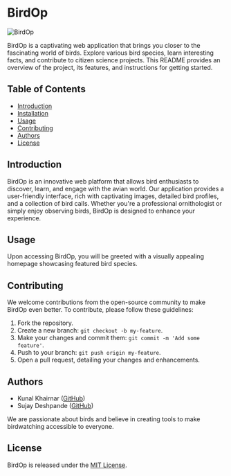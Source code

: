 # BirdOp

![BirdOp](https://hacksin-05.github.io/BirdOp/images/favicon.ico)

BirdOp is a captivating web application that brings you closer to the fascinating world of birds. Explore various bird species, learn interesting facts, and contribute to citizen science projects. This README provides an overview of the project, its features, and instructions for getting started.

## Table of Contents
- [Introduction](#introduction)
- [Installation](#installation)
- [Usage](#usage)
- [Contributing](#contributing)
- [Authors](#authors)
- [License](#license)

## Introduction
BirdOp is an innovative web platform that allows bird enthusiasts to discover, learn, and engage with the avian world. Our application provides a user-friendly interface, rich with captivating images, detailed bird profiles, and a collection of bird calls. Whether you're a professional ornithologist or simply enjoy observing birds, BirdOp is designed to enhance your experience.

## Usage
Upon accessing BirdOp, you will be greeted with a visually appealing homepage showcasing featured bird species. 

## Contributing
We welcome contributions from the open-source community to make BirdOp even better. To contribute, please follow these guidelines:

1. Fork the repository.
2. Create a new branch: `git checkout -b my-feature`.
3. Make your changes and commit them: `git commit -m 'Add some feature'`.
4. Push to your branch: `git push origin my-feature`.
5. Open a pull request, detailing your changes and enhancements.

## Authors
- Kunal Khairnar ([GitHub](https://github.com/Kunal-Khairnar-05))
- Sujay Deshpande ([GitHub](https://github.com/Sujay-Deshpande))


We are passionate about birds and believe in creating tools to make birdwatching accessible to everyone.

## License
BirdOp is released under the [MIT License](LICENSE).
